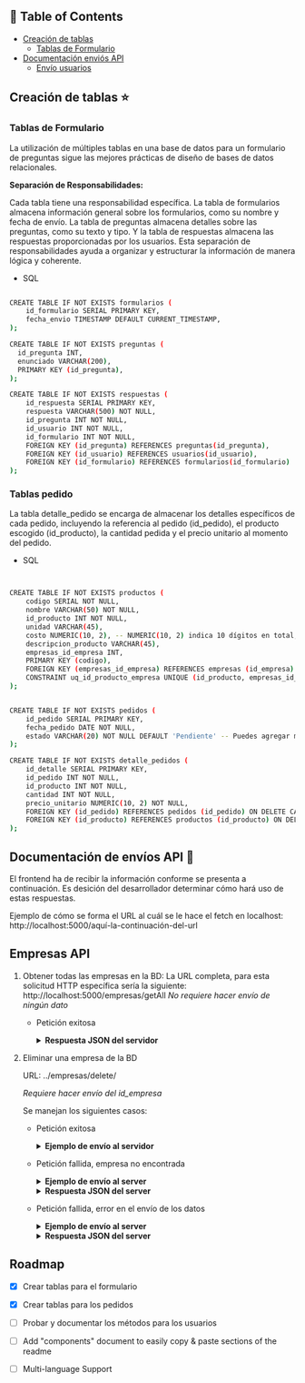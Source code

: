 <!--
![Anurag's GitHub stats](https://github-readme-stats.vercel.app/api?username=Paolahz1&show_icons=true&theme=radical)
[![Top Langs](https://github-readme-stats.vercel.app/api/top-langs/?username=Paolahz1)](https://github.com/Paolahz1/github-readme-stats)
-->

<a name="readme-top"></a>


## 🚩 Table of Contents

- [Creación de tablas](#Creación-de-tablas-)
  - [Tablas de Formulario](#Tablas-de-Formulario)
- [Documentación enviós API](#Documentación-de-envíos-API-)
  - [Envío usuarios](#Usuarios-API)

## Creación de tablas ⭐️




### Tablas de Formulario


La utilización de múltiples tablas en una base de datos para un formulario de preguntas sigue las mejores prácticas de diseño de bases de datos relacionales. 

**Separación de Responsabilidades:**

Cada tabla tiene una responsabilidad específica. La tabla de formularios almacena información general sobre los formularios, como su nombre y fecha de envío. La tabla de preguntas almacena detalles sobre las preguntas, como su texto y tipo. Y la tabla de respuestas almacena las respuestas proporcionadas por los usuarios.
Esta separación de responsabilidades ayuda a organizar y estructurar la información de manera lógica y coherente.

* SQL 
```sh

CREATE TABLE IF NOT EXISTS formularios (
    id_formulario SERIAL PRIMARY KEY,
    fecha_envio TIMESTAMP DEFAULT CURRENT_TIMESTAMP,
);

CREATE TABLE IF NOT EXISTS preguntas (
  id_pregunta INT,
  enunciado VARCHAR(200),
  PRIMARY KEY (id_pregunta),
);	

CREATE TABLE IF NOT EXISTS respuestas (
    id_respuesta SERIAL PRIMARY KEY,
    respuesta VARCHAR(500) NOT NULL,
    id_pregunta INT NOT NULL,
    id_usuario INT NOT NULL,
    id_formulario INT NOT NULL,
    FOREIGN KEY (id_pregunta) REFERENCES preguntas(id_pregunta),
    FOREIGN KEY (id_usuario) REFERENCES usuarios(id_usuario),
    FOREIGN KEY (id_formulario) REFERENCES formularios(id_formulario)
);
```
### Tablas pedido 

La tabla detalle_pedido se encarga de almacenar los detalles específicos de cada pedido,
incluyendo la referencia al pedido (id_pedido), el producto escogido (id_producto), la cantidad pedida
y el precio unitario al momento del pedido.

* SQL
```sh


CREATE TABLE IF NOT EXISTS productos (
	codigo SERIAL NOT NULL,
	nombre VARCHAR(50) NOT NULL,
	id_producto INT NOT NULL,
	unidad VARCHAR(45),
	costo NUMERIC(10, 2), -- NUMERIC(10, 2) indica 10 dígitos en total, 2 de los cuales son decimales
	descripcion_producto VARCHAR(45),
	empresas_id_empresa INT,
	PRIMARY KEY (codigo),
	FOREIGN KEY (empresas_id_empresa) REFERENCES empresas (id_empresa) ON DELETE SET NULL,
	CONSTRAINT uq_id_producto_empresa UNIQUE (id_producto, empresas_id_empresa)
);


CREATE TABLE IF NOT EXISTS pedidos (
    id_pedido SERIAL PRIMARY KEY,
    fecha_pedido DATE NOT NULL,
    estado VARCHAR(20) NOT NULL DEFAULT 'Pendiente' -- Puedes agregar más estados según tu lógica de negocio
);

CREATE TABLE IF NOT EXISTS detalle_pedidos (
    id_detalle SERIAL PRIMARY KEY,
    id_pedido INT NOT NULL,
    id_producto INT NOT NULL,
    cantidad INT NOT NULL,
    precio_unitario NUMERIC(10, 2) NOT NULL,
    FOREIGN KEY (id_pedido) REFERENCES pedidos (id_pedido) ON DELETE CASCADE,
    FOREIGN KEY (id_producto) REFERENCES productos (id_producto) ON DELETE CASCADE
);
```

## Documentación de envíos API 🚀
El frontend ha de recibir la información conforme se presenta a continuación. Es desición del desarrollador determinar cómo hará uso de estas respuestas. 
 
Ejemplo de cómo se forma el URL al cuál se le hace el fetch en localhost: http://localhost:5000/aquí-la-continuación-del-url 
 
## Empresas API

1. Obtener todas las empresas en la BD:
   La URL completa, para esta solicitud HTTP específica sería la siguiente: http://localhost:5000/empresas/getAll
   *No requiere hacer envío de ningún dato*
   - Petición exitosa
     <details><summary><b>Respuesta JSON del servidor</b></summary>

     ```diff
     {
         "empresas": [
             {
                 "identificador": 1,
                 "descripcion": "Empresa 1-Descripción",
                 "url": "http://empresa1.com",
                 "razon_social": "Empresa 1"
             },
             {
                 "identificador": 2,
                 "descripcion": null,
                 "url": "http://empresa2.com",
                 "razon_social": "Empresa 2"
             }
         ]
     }
     ```
     </details>

3. Eliminar una empresa de la BD

   URL: ../empresas/delete/

   *Requiere hacer envío del id_empresa*

   Se manejan los siguientes casos:

	- Petición exitosa
	  <details><summary><b>Ejemplo de envío al servidor</b></summary>
	
	     ```diff
	     {
	         "id_empresa": "2"
	     }
	     ```
	     </details>
	
	- Petición fallida, empresa no encontrada
		<details><summary><b>Ejemplo de envío al server</b></summary>
		
		```diff
		{
		"id_empresa": "5"
		}
		```
		</details>
		
		<details><summary><b>Respuesta JSON del server</b></summary>
		
		```diff
		{
		    "id_empresa": "5"
		}
		```
		</details>
	
	- Petición fallida, error en el envío de los datos
		<details><summary><b>Ejemplo de envío al server</b></summary>
			 
		```diff
		{
		    "id_empresa": "jakskajskjasa"
		}
		```
			
		</details>
		
		<details><summary><b>Respuesta JSON del server</b></summary>
			
		```diff
		{
		    "message": "No se ha podido eliminar la empresa",
		    "data": -1
		}
		```
		</details>
	
	


<!-- ROADMAP -->
## Roadmap

- [x] Crear tablas para el formulario
- [x] Crear tablas para los pedidos
- [ ] Probar y documentar los métodos para los usuarios
- [ ] Add "components" document to easily copy & paste sections of the readme
- [ ] Multi-language Support

